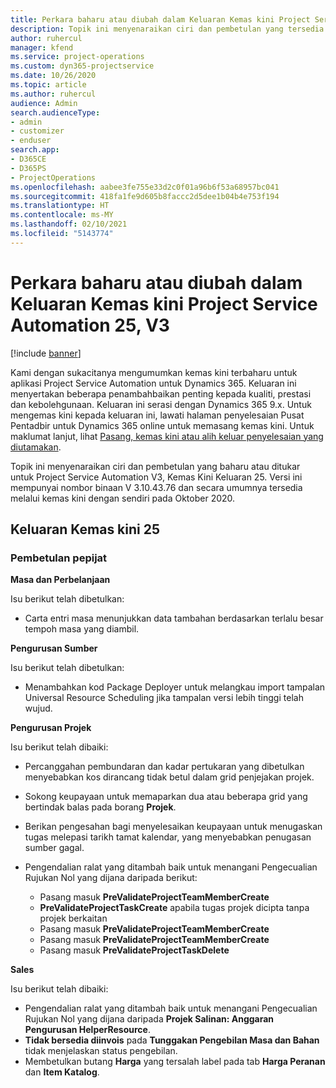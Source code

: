 ```yaml
---
title: Perkara baharu atau diubah dalam Keluaran Kemas kini Project Service Automation 25, V3
description: Topik ini menyenaraikan ciri dan pembetulan yang tersedia dalam Kemas kini Project Service Automation Keluaran 25, V3.
author: ruhercul
manager: kfend
ms.service: project-operations
ms.custom: dyn365-projectservice
ms.date: 10/26/2020
ms.topic: article
ms.author: ruhercul
audience: Admin
search.audienceType:
- admin
- customizer
- enduser
search.app:
- D365CE
- D365PS
- ProjectOperations
ms.openlocfilehash: aabee3fe755e33d2c0f01a96b6f53a68957bc041
ms.sourcegitcommit: 418fa1fe9d605b8faccc2d5dee1b04b4e753f194
ms.translationtype: HT
ms.contentlocale: ms-MY
ms.lasthandoff: 02/10/2021
ms.locfileid: "5143774"
---
```

# <a name="whats-new-or-changed-in-project-service-automation-update-release-25-v3"></a>Perkara baharu atau diubah dalam Keluaran Kemas kini Project Service Automation 25, V3

[!include [banner](../includes/psa-now-project-operations.md)]

Kami dengan sukacitanya mengumumkan kemas kini terbaharu untuk aplikasi Project Service Automation untuk Dynamics 365. Keluaran ini menyertakan beberapa penambahbaikan penting kepada kualiti, prestasi dan kebolehgunaan. Keluaran ini serasi dengan Dynamics 365 9.x. Untuk mengemas kini kepada keluaran ini, lawati halaman penyelesaian Pusat Pentadbir untuk Dynamics 365 online untuk memasang kemas kini. Untuk maklumat lanjut, lihat [Pasang, kemas kini atau alih keluar penyelesaian yang diutamakan](https://docs.microsoft.com/power-platform/admin/install-remove-preferred-solution).

Topik ini menyenaraikan ciri dan pembetulan yang baharu atau ditukar untuk Project Service Automation V3, Kemas Kini Keluaran 25. Versi ini mempunyai nombor binaan V 3.10.43.76 dan secara umumnya tersedia melalui kemas kini dengan sendiri pada Oktober 2020.

## <a name="update-release-25"></a>Keluaran Kemas kini 25

### <a name="bug-fixes"></a>Pembetulan pepijat

**Masa dan Perbelanjaan**

Isu berikut telah dibetulkan:

- Carta entri masa menunjukkan data tambahan berdasarkan terlalu besar tempoh masa yang diambil.

**Pengurusan Sumber**

Isu berikut telah dibetulkan:

- Menambahkan kod Package Deployer untuk melangkau import tampalan Universal Resource Scheduling jika tampalan versi lebih tinggi telah wujud.

**Pengurusan Projek**

Isu berikut telah dibaiki:

- Percanggahan pembundaran dan kadar pertukaran yang dibetulkan menyebabkan kos dirancang tidak betul dalam grid penjejakan projek.
- Sokong keupayaan untuk memaparkan dua atau beberapa grid yang bertindak balas pada borang **Projek**.
- Berikan pengesahan bagi menyelesaikan keupayaan untuk menugaskan tugas melepasi tarikh tamat kalendar, yang menyebabkan penugasan sumber gagal.
- Pengendalian ralat yang ditambah baik untuk menangani Pengecualian Rujukan Nol yang dijana daripada berikut:

    - Pasang masuk **PreValidateProjectTeamMemberCreate**
    - **PreValidateProjectTaskCreate** apabila tugas projek dicipta tanpa projek berkaitan
    - Pasang masuk **PreValidateProjectTeamMemberCreate**
    - Pasang masuk **PreValidateProjectTeamMemberCreate**
    - Pasang masuk **PreValidateProjectTaskDelete**

**Sales**

Isu berikut telah dibaiki:

- Pengendalian ralat yang ditambah baik untuk menangani Pengecualian Rujukan Nol yang dijana daripada **Projek Salinan: Anggaran Pengurusan HelperResource**.
- **Tidak bersedia diinvois** pada **Tunggakan Pengebilan Masa dan Bahan** tidak menjelaskan status pengebilan.
- Membetulkan butang **Harga** yang tersalah label pada tab **Harga Peranan** dan **Item Katalog**.
